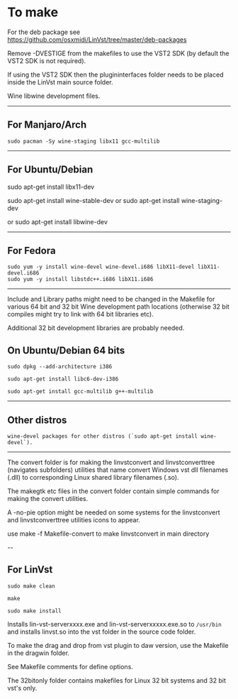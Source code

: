 # To make

For the deb package see https://github.com/osxmidi/LinVst/tree/master/deb-packages

Remove -DVESTIGE from the makefiles to use the VST2 SDK (by default the VST2 SDK is not required).

If using the VST2 SDK then the plugininterfaces folder needs to be placed inside the LinVst main source folder.

Wine libwine development files.

------

## For Manjaro/Arch

```
sudo pacman -Sy wine-staging libx11 gcc-multilib
```

------

## For Ubuntu/Debian

sudo apt-get install libx11-dev

sudo apt-get install wine-stable-dev or sudo apt-get install wine-staging-dev

or sudo apt-get install libwine-dev

-------

## For Fedora 
```
sudo yum -y install wine-devel wine-devel.i686 libX11-devel libX11-devel.i686
sudo yum -y install libstdc++.i686 libX11.i686
```

-------
 
Include and Library paths might need to be changed in the Makefile for various 64 bit and 32 bit Wine development path locations (otherwise 32 bit compiles might try to link with 64 bit libraries etc).

Additional 32 bit development libraries are probably needed.

## On Ubuntu/Debian 64 bits 
```
sudo dpkg --add-architecture i386

sudo apt-get install libc6-dev-i386

sudo apt-get install gcc-multilib g++-multilib

```
-----

## Other distros

```
wine-devel packages for other distros (`sudo apt-get install wine-devel`).

```
--------

The convert folder is for making the linvstconvert and linvstconverttree (navigates subfolders) utilities that name convert Windows vst dll filenames (.dll) to corresponding Linux shared library filenames (.so).

The makegtk etc files in the convert folder contain simple commands for making the convert utilities.

A -no-pie option might be needed on some systems for the linvstconvert and linvstconverttree utilities icons to appear.

use make -f Makefile-convert to make linvstconvert in main directory

--

## For LinVst
```
sudo make clean

make

sudo make install
```
Installs lin-vst-serverxxxx.exe and lin-vst-serverxxxxx.exe.so to `/usr/bin` and installs linvst.so into the vst folder in the source code folder.

To make the drag and drop from vst plugin to daw version, use the Makefile in the dragwin folder.

See Makefile comments for define options.

The 32bitonly folder contains makefiles for Linux 32 bit systems and 32 bit vst's only.




